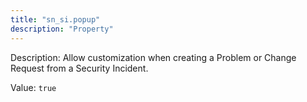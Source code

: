 ```yaml
---
title: "sn_si.popup"
description: "Property"
---
```


Description: Allow customization when creating a Problem or Change Request from a Security Incident. 

Value: `true`